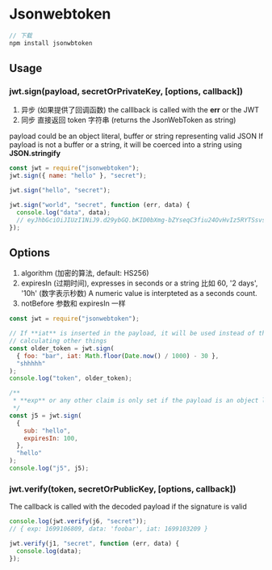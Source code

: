 # Jsonwebtoken

```js
// 下载
npm install jsonwbtoken
```

## Usage

### jwt.sign(payload, secretOrPrivateKey, [options, callback])

1. 异步 (如果提供了回调函数) the calllback is called with the **err** or the JWT
2. 同步 直接返回 token 字符串 (returns the JsonWebToken as string)

payload could be an object literal, buffer or string representing valid JSON
If payload is not a buffer or a string, it will be coerced into a string using **JSON.stringify**

```js
const jwt = require("jsonwebtoken");
jwt.sign({ name: "hello" }, "secret");

jwt.sign("hello", "secret");

jwt.sign("world", "secret", function (err, data) {
  console.log("data", data);
  // eyJhbGciOiJIUzI1NiJ9.d29ybGQ.bKID0bXmg-bZYseqC3fiu24OvHvIz5RYTSsvsVN-9YI
});
```

## Options

1. algorithm (加密的算法, default: HS256)
2. expiresIn (过期时间), expresses in seconds or a string
   比如 60, '2 days', '10h' (数字表示秒数) A numeric value is interpteted as a seconds count.
3. notBefore 参数和 expiresIn 一样

```js
const jwt = require("jsonwebtoken");

// If **iat** is inserted in the payload, it will be used instead of the real timestamp form
// calculating other things
const older_token = jwt.sign(
  { foo: "bar", iat: Math.floor(Date.now() / 1000) - 30 },
  "shhhhh"
);
console.log("token", older_token);

/**
 * **exp** or any other claim is only set if the payload is an object literal.
 */
const j5 = jwt.sign(
  {
    sub: "hello",
    expiresIn: 100,
  },
  "hello"
);
console.log("j5", j5);
```

### jwt.verify(token, secretOrPublicKey, [options, callback])

The callback is called with the decoded payload if the signature is valid

```js
console.log(jwt.verify(j6, "secret"));
// { exp: 1699106809, data: 'foobar', iat: 1699103209 }

jwt.verify(j1, "secret", function (err, data) {
  console.log(data);
});
```

